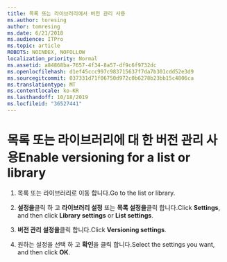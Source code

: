 ```yaml
---
title: 목록 또는 라이브러리에서 버전 관리 사용
ms.author: toresing
author: tomresing
ms.date: 6/21/2018
ms.audience: ITPro
ms.topic: article
ROBOTS: NOINDEX, NOFOLLOW
localization_priority: Normal
ms.assetid: a84868ba-7657-4f34-8a57-df9c6f9732dc
ms.openlocfilehash: d1ef45ccc997c983715637f7da7b301cdd52e3d9
ms.sourcegitcommit: 037331d71f06750d972c0b6278b23bb15c4806ca
ms.translationtype: MT
ms.contentlocale: ko-KR
ms.lasthandoff: 10/18/2019
ms.locfileid: "36527441"
---
```

# <a name="enable-versioning-for-a-list-or-library"></a><span data-ttu-id="18fc3-102">목록 또는 라이브러리에 대 한 버전 관리 사용</span><span class="sxs-lookup"><span data-stu-id="18fc3-102">Enable versioning for a list or library</span></span>

1. <span data-ttu-id="18fc3-103">목록 또는 라이브러리로 이동 합니다.</span><span class="sxs-lookup"><span data-stu-id="18fc3-103">Go to the list or library.</span></span>
    
2. <span data-ttu-id="18fc3-104">**설정을**클릭 하 고 **라이브러리 설정** 또는 **목록 설정을**클릭 합니다.</span><span class="sxs-lookup"><span data-stu-id="18fc3-104">Click **Settings**, and then click **Library settings** or **List settings**.</span></span>
    
3. <span data-ttu-id="18fc3-105">**버전 관리 설정을**클릭 합니다.</span><span class="sxs-lookup"><span data-stu-id="18fc3-105">Click **Versioning settings**.</span></span>
    
4. <span data-ttu-id="18fc3-106">원하는 설정을 선택 하 고 **확인**을 클릭 합니다.</span><span class="sxs-lookup"><span data-stu-id="18fc3-106">Select the settings you want, and then click **OK**.</span></span>
    

